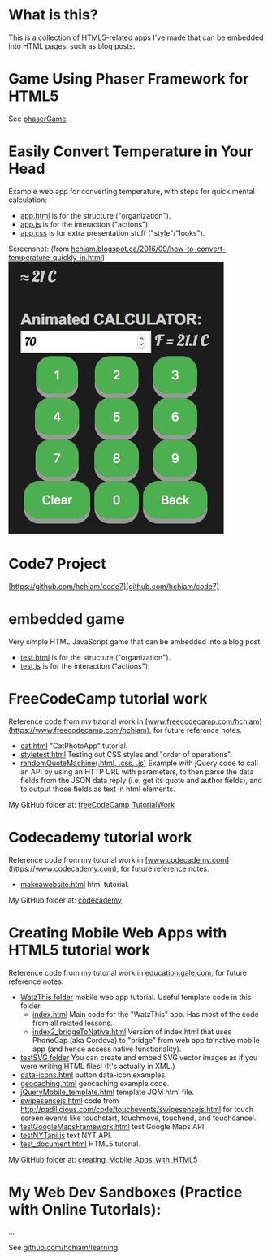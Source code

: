 # What is this?

This is a collection of HTML5-related apps I've made that can be embedded into HTML pages, such as blog posts.

# Game Using Phaser Framework for HTML5

See [phaserGame](https://github.com/hchiam/phaserGame).

# Easily Convert Temperature in Your Head

Example web app for converting temperature, with steps for quick mental calculation:

* [app.html](https://github.com/hchiam/embeddedGame/blob/master/app.html) is for the structure ("organization").
* [app.js](https://github.com/hchiam/embeddedGame/blob/master/app.js) is for the interaction ("actions").
* [app.css](https://github.com/hchiam/embeddedGame/blob/master/app.css) is for extra presentation stuff ("style"/"looks").

Screenshot:  (from [hchiam.blogspot.ca/2016/09/how-to-convert-temperature-quickly-in.html](http://hchiam.blogspot.ca/2016/09/how-to-convert-temperature-quickly-in.html))
![app.jpg](https://github.com/hchiam/embeddedGame/blob/master/app.jpg)

# Code7 Project

[https://github.com/hchiam/code7](github.com/hchiam/code7)

# embedded game
Very simple HTML JavaScript game that can be embedded into a blog post:

* [test.html](https://github.com/hchiam/embeddedWebApps/blob/master/test-game/test.html) is for the structure ("organization").
* [test.js](https://github.com/hchiam/embeddedWebApps/blob/master/test-game/test.js) is for the interaction ("actions").

# FreeCodeCamp tutorial work
Reference code from my tutorial work in [www.freecodecamp.com/hchiam](https://www.freecodecamp.com/hchiam), for future reference notes.

* [cat.html](https://github.com/hchiam/embeddedWebApps/blob/master/freeCodeCamp_TutorialWork/cat.html) "CatPhotoApp" tutorial.
* [styletest.html](https://github.com/hchiam/embeddedWebApps/blob/master/freeCodeCamp_TutorialWork/styletest.html) Testing out CSS styles and "order of operations".
* [randomQuoteMachine(.html, .css, .js)](https://github.com/hchiam/embeddedWebApps/blob/master/freeCodeCamp_TutorialWork/randomQuoteMachine) Example with jQuery code to call an API by using an HTTP URL with parameters, to then parse the data fields from the JSON data reply (i.e. get its quote and author fields), and to output those fields as text in html elements.

My GitHub folder at: [freeCodeCamp_TutorialWork](https://github.com/hchiam/embeddedWebApps/tree/master/freeCodeCamp_TutorialWork)

# Codecademy tutorial work

Reference code from my tutorial work in [www.codecademy.com](https://www.codecademy.com), for future reference notes.

* [makeawebsite.html](https://github.com/hchiam/embeddedWebApps/blob/master/codecademy/makeawebsite.html) html tutorial.

My GitHub folder at: [codecademy](https://github.com/hchiam/embeddedWebApps/tree/master/codecademy)

# Creating Mobile Web Apps with HTML5 tutorial work
Reference code from my tutorial work in [education.gale.com](http://education.gale.com/l-camb95167/online-courses/mobile-app-development), for future reference notes.

* [WatzThis folder](https://github.com/hchiam/embeddedWebApps/tree/master/creating_Mobile_Apps_with_HTML5/WatzThis) mobile web app tutorial.  Useful template code in this folder.
    * [index.html](https://github.com/hchiam/embeddedWebApps/tree/master/creating_Mobile_Apps_with_HTML5/WatzThis/index.html) Main code for the "WatzThis" app.  Has most of the code from all related lessons.
    * [index2_bridgeToNative.html](https://github.com/hchiam/embeddedWebApps/tree/master/creating_Mobile_Apps_with_HTML5/WatzThis/index2_bridgeToNative.html) Version of index.html that uses PhoneGap (aka Cordova) to "bridge" from web app to native mobile app (and hence access native functionality).
* [testSVG folder](https://github.com/hchiam/embeddedWebApps/blob/master/creating_Mobile_Apps_with_HTML5/testSVG) You can create and embed SVG vector images as if you were writing HTML files! (It's actually in XML.)
* [data-icons.html](https://github.com/hchiam/embeddedWebApps/blob/master/creating_Mobile_Apps_with_HTML5/data-icons.html) button data-icon examples.
* [geocaching.html](https://github.com/hchiam/embeddedWebApps/blob/master/creating_Mobile_Apps_with_HTML5/geocaching.html) geocaching example code.
* [jQueryMobile_template.html](https://github.com/hchiam/embeddedWebApps/blob/master/creating_Mobile_Apps_with_HTML5/jQueryMobile_template.html) template JQM html file.
* [swipesensejs.html](https://github.com/hchiam/embeddedWebApps/blob/master/creating_Mobile_Apps_with_HTML5/swipesensejs.html) code from http://padilicious.com/code/touchevents/swipesensejs.html for touch screen events like touchstart, touchmove, touchend, and touchcancel.
* [testGoogleMapsFramework.html](https://github.com/hchiam/embeddedWebApps/blob/master/creating_Mobile_Apps_with_HTML5/testGoogleMapsFramework.html) test Google Maps API.
* [testNYTapi.js](https://github.com/hchiam/embeddedWebApps/blob/master/creating_Mobile_Apps_with_HTML5/testNYTapi.js) text NYT API.
* [test_document.html](https://github.com/hchiam/embeddedWebApps/blob/master/creating_Mobile_Apps_with_HTML5/test_document.html) HTML5 tutorial.

My GitHub folder at: [creating_Mobile_Apps_with_HTML5](https://github.com/hchiam/embeddedWebApps/tree/master/creating_Mobile_Apps_with_HTML5)

# My Web Dev Sandboxes (Practice with Online Tutorials):

...

See [github.com/hchiam/learning](https://github.com/hchiam/learning)
